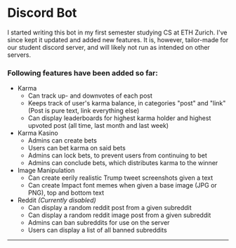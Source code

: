# Discord Bot

I started writing this bot in my first semester studying CS at ETH Zurich. I've since kept it updated and added new features. It is, however, tailor-made for our student discord server, and will likely not run as intended on other servers.

### Following features have been added so far:
* Karma
  * Can track up- and downvotes of each post
  * Keeps track of user's karma balance, in categories "post" and "link" (Post is pure text, link everything else)
  * Can display leaderboards for highest karma holder and highest upvoted post (all time, last month and last week)
* Karma Kasino
  * Admins can create bets
  * Users can bet karma on said bets
  * Admins can lock bets, to prevent users from continuing to bet
  * Admins can conclude bets, which distributes karma to the winner
* Image Manipulation
  * Can create eerily realistic Trump tweet screenshots given a text
  * Can create Impact font memes when given a base image (JPG or PNG), top and bottom text
* Reddit *(Currently disabled)*
  * Can display a random reddit post from a given subreddit
  * Can display a random reddit image post from a given subreddit
  * Admins can ban subreddits for use on the server
  * Users can display a list of all banned subreddits

___

